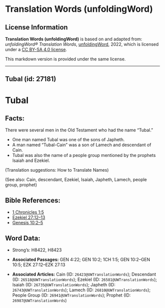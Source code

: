 # Translation Words (unfoldingWord)

## License Information

**Translation Words (unfoldingWord)** is based on and adapted from: _unfoldingWord® Translation Words_, [unfoldingWord](https://unfoldingword.org/utw), 2022, which is licensed under a [CC BY-SA 4.0 license](https://creativecommons.org/licenses/by-sa/4.0/legalcode.en).

This markdown version is provided under the same license.



--------------------------------

## Tubal (id: 27181)

Tubal
=====

Facts:
------

There were several men in the Old Testament who had the name “Tubal.”

* One man named Tubal was one of the sons of Japheth.
* A man named “Tubal\-Cain” was a son of Lamech and descendant of Cain.
* Tubal was also the name of a people group mentioned by the prophets Isaiah and Ezekiel.

(Translation suggestions: How to Translate Names)

(See also: Cain, descendant, Ezekiel, Isaiah, Japheth, Lamech, people group, prophet)

Bible References:
-----------------

* [1 Chronicles 1:5](https://ref.ly/1Chr1:5)
* [Ezekiel 27:12–13](https://ref.ly/Ezek27:12-Ezek27:13)
* [Genesis 10:2–5](https://ref.ly/Gen10:2-Gen10:5)

Word Data:
----------

* Strong’s: H8422, H8423

* **Associated Passages:** GEN 4:22; GEN 10:2; 1CH 1:5; GEN 10:2–GEN 10:5; EZK 27:12–EZK 27:13
* **Associated Articles:** Cain (ID: `26423@UWTranslationWords`); Descendant (ID: `26518@UWTranslationWords`); Ezekiel (ID: `26581@UWTranslationWords`); Isaiah (ID: `26735@UWTranslationWords`); Japheth (ID: `26743@UWTranslationWords`); Lamech (ID: `26810@UWTranslationWords`); People Group (ID: `26941@UWTranslationWords`); Prophet (ID: `26987@UWTranslationWords`)

